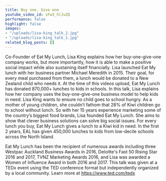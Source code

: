 ```yaml
---
title: Buy one. Give one
youtube_video_id: sFw3_hlJuZQ
performance: false
highlight: false
images:
- "/uploads/lisa-king_talk_2.jpg"
- "/uploads/lisa-king_talk_1.jpg"
related_blog_posts: []
---
```


Co-Founder of Eat My Lunch, Lisa King explains how her buy-one-give-one company works, but more importantly, how it is able to make a positive social impact while also sustaining itself financially. Lisa launched Eat My lunch with her business partner Michael Meredith in 2015. Their goal, for every meal purchased from them, a lunch would be donated to a New Zealand child who needs it. At the time of this videos upload, Eat My Lunch has donated 870,000+ lunches to kids in schools. In this talk, Lisa explains how her company uses the buy-one-give-one business model to help kids in need. Lisa King wants to ensure no child goes to school hungry. As a mother of young children, she couldn’t fathom that 28% of Kiwi children go to school without lunch. So with her 15 years experience marketing some of the country’s biggest food brands, Lisa founded Eat My Lunch. She aims to show that clever business solutions can solve big social issues. For every lunch you buy, Eat My Lunch gives a lunch to a Kiwi kid in need. In the first 2 years, EAL has given 450,000 lunches to kids from low-decile schools across the North Island. 

Eat My Lunch has been the recipient of numerous awards including three Westpac Auckland Business Awards in 2016, Deloitte's Fast 50 Rising Star 2016 and 2017, TVNZ Marketing Awards 2016, and Lisa was awarded a Women of Influence Award in both 2016 and 2017. This talk was given at a TEDx event using the TED conference format but independently organized by a local community. Learn more at https://www.ted.com/tedx
